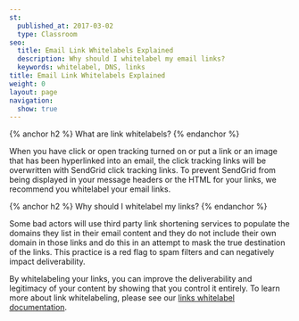 ```yaml
---
st:
  published_at: 2017-03-02
  type: Classroom
seo:
  title: Email Link Whitelabels Explained
  description: Why should I whitelabel my email links?
  keywords: whitelabel, DNS, links
title: Email Link Whitelabels Explained
weight: 0
layout: page
navigation:
  show: true
---
```


{% anchor h2 %}
What are link whitelabels?
{% endanchor %}

When you have click or open tracking turned on or put a link or an image that has been hyperlinked into an email, the click tracking links will be overwritten with SendGrid click tracking links. To prevent SendGrid from being displayed in your message headers or the HTML for your links, we recommend you whitelabel your email links.

{% anchor h2 %}
Why should I whitelabel my links?
{% endanchor %}

Some bad actors will use third party link shortening services to populate the domains they list in their email content and they do not include their own domain in those links and do this in an attempt to mask the true destination of the links. This practice is a red flag to spam filters and can negatively impact deliverability.

By whitelabeling your links, you can improve the deliverability and legitimacy of your content by showing that you control it entirely. To learn more about link whitelabeling, please see our [links whitelabel documentation]({{root_url}}/User_Guide/Settings/Whitelabel/links.html).
